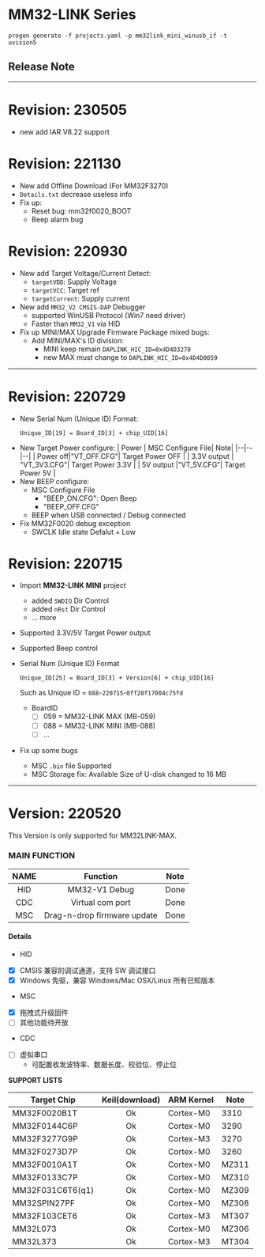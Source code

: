 # MM32-LINK Series

```
progen generate -f projects.yaml -p mm32link_mini_winusb_if -t uvision5
```

## Release Note
----------
# **Revision: 230505**
- new add IAR V8.22 support

# **Revision: 221130**
- New add Offline Download (For MM32F3270)
- `Details.txt` decrease useless info
- Fix up:
  - Reset bug: mm32f0020_BOOT
  - Beep alarm bug

# **Revision: 220930**
- New add Target Voltage/Current Detect: 
  - `targetVDD`: Supply Voltage
  - `targetVCC`: Target ref
  - `targetCurrent`: Supply current
- New add `MM32_V2 CMSIS-DAP` Debugger
  - supported WinUSB Protocol (Win7 need driver)
  - Faster than `MM32_V1` via HID
- Fix up MINI/MAX Upgrade Firmware Package mixed bugs: 
  - Add MINI/MAX's ID division:
    - MINI keep remain `DAPLINK_HIC_ID=0x4D4D3270`
    - new MAX must change to `DAPLINK_HIC_ID=0x4D4D0059`
----------
# **Revision: 220729**
- New Serial Num (Unique ID) Format:
  ```
  Unique_ID[19] = Board_ID[3] + chip_UID[16]
  ```
- New Target Power configure: 
  | Power |  MSC Configure File| Note|
  |--|--|--|
  | Power off|"VT_OFF.CFG"| Target Power OFF |
  | 3.3V output | "VT_3V3.CFG"| Target Power 3.3V |
  | 5V output |"VT_5V.CFG"| Target Power 5V |
- New BEEP configure:
  - MSC Configure File
    - "BEEP_ON.CFG": Open Beep
    - "BEEP_OFF.CFG"
  - BEEP when USB connected / Debug connected
- Fix MM32F0020 debug exception
  - SWCLK Idle state Defalut = Low 

# **Revision: 220715**

- Import **MM32-LINK MINI** project
  - added `SWDIO` Dir Control
  - added `nRst` Dir Control
  - ... more
- Supported 3.3V/5V Target Power output
- Supported Beep control
- Serial Num (Unique ID) Format
  ```
  Unique_ID[25] = Board_ID[3] + Version[6] + chip_UID[16]
  ```
  Such as Unique ID = `088`-`220715`-`0ff20f17004c75fd`

  - BoardID 
    - [ ] 059 = MM32-LINK MAX  (MB-059)
    - [ ] 088 = MM32-LINK MINI (MB-088)
    - [ ] ...

- Fix up some bugs
  - MSC `.bin` file Supported
  - MSC Storage fix: Available Size of U-disk changed to 16 MB


---


# **Version: 220520**

This Version is only supported for MM32LINK-MAX.

### MAIN FUNCTION

| NAME | Function | Note |
|:--:|:--:|:--:|
| HID | MM32-V1 Debug | Done|
| CDC | Virtual com port | Done |
| MSC | Drag-n-drop firmware update | Done |

#### Details

- HID

- [x] CMSIS 兼容的调试通道，支持 SW 调试接口
- [x] Windows 免驱，兼容 Windows/Mac OSX/Linux 所有已知版本
  
- MSC

- [x] 拖拽式升级固件
- [ ] 其他功能待开放

- CDC

- [ ] 虚拟串口
  - 可配置收发波特率、数据长度、校验位、停止位


**SUPPORT LISTS**

| Target Chip | Keil(download) |ARM Kernel | Note |
|-------------|:--------------:|-----------|------|
| MM32F0020B1T | Ok | Cortex-M0 | 3310 |
| MM32F0144C6P | Ok | Cortex-M0 | 3290 |
| MM32F3277G9P | Ok | Cortex-M3 | 3270 |
| MM32F0273D7P | Ok | Cortex-M0 | 3260 |
| MM32F0010A1T | Ok | Cortex-M0 | MZ311 |
| MM32F0133C7P | Ok | Cortex-M0 | MZ310 |
| MM32F031C6T6(q1) | Ok | Cortex-M0 | MZ309 |
| MM32SPIN27PF | Ok | Cortex-M0 | MZ308 |
| MM32F103CET6 | Ok | Cortex-M3 | MT307 |
| MM32L073 | Ok | Cortex-M0 | MZ306 |
| MM32L373 | Ok | Cortex-M3 | MT304 |

